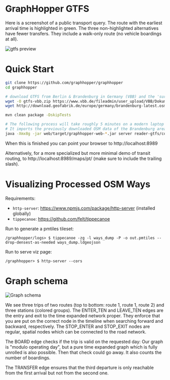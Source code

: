 # GraphHopper GTFS

Here is a screenshot of a public transport query. The route with the earliest arrival time is highlighted in green. The three
non-highlighted alternatives have fewer transfers. They include a walk-only route (no vehicle boardings at all).

![gtfs preview](https://www.graphhopper.com/wp-content/uploads/2017/01/gtfs-preview.png)

# Quick Start

```bash
git clone https://github.com/graphhopper/graphhopper
cd graphhopper

# download GTFS from Berlin & Brandenburg in Germany (VBB) and the 'surrounding' OpenStreetMap data for the walk network
wget -O gtfs-vbb.zip https://www.vbb.de/fileadmin/user_upload/VBB/Dokumente/API-Datensaetze/GTFS.zip
wget http://download.geofabrik.de/europe/germany/brandenburg-latest.osm.pbf

mvn clean package -DskipTests

# The following process will take roughly 5 minutes on a modern laptop when it is executed for the first time.
# It imports the previously downloaded OSM data of the Brandenburg area as well as the GTFS.
java -Xmx8g -jar web/target/graphhopper-web-*.jar server reader-gtfs/config-example-pt.yml
```

When this is finished you can point your browser to http://localhost:8989

Alternatively, for a more specialized but more minimal demo of transit routing, to http://localhost:8989/maps/pt/
(make sure to include the trailing slash).

# Visualizing Processed OSM Ways

Requirements: 
- `http-server`: https://www.npmjs.com/package/http-server (installed globally)
- `tippecanoe`: https://github.com/felt/tippecanoe 

Run to generate a pmtiles tileset:
```
/graphhopper/logs> $ tippecanoe -zg -l ways_dump -P -o out.pmtiles --drop-densest-as-needed ways_dump.ldgeojson
```

Run to serve viz page:
```
/graphhopper> $ http-server --cors
```

# Graph schema

![Graph schema](pt-model.png)

We see three trips of two routes (top to bottom: route 1, route 1, route 2) and three stations (colored groups).
The ENTER_TEN and LEAVE_TEN edges are the entry and exit to the time expanded network proper. They enforce that
you are put on the correct node in the timeline when searching forward and backward, respectively. The STOP_ENTER
and STOP_EXIT nodes are regular, spatial nodes which can be connected to the road network.

The BOARD edge checks if the trip is valid on the requested day: Our graph is "modulo operating day", but
a pure time expanded graph which is fully unrolled is also possible. Then that check could go away. It also
counts the number of boardings.

The TRANSFER edge ensures that the third departure is only reachable from the first arrival but not from the second one.
